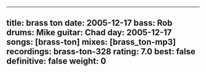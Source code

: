 
---
title: brass ton
date: 2005-12-17
bass:	Rob
drums:	Mike
guitar:	Chad
day: 2005-12-17
songs: [brass-ton]
mixes: [brass_ton-mp3]
recordings: brass-ton-328
rating: 7.0
best: false
definitive: false
weight: 0
---
